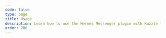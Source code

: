 ```yaml
---
code: false
type: page
title: Usage
description: Learn how to use the Hermes Messenger plugin with Kuzzle to send messages
order: 200
---
```


